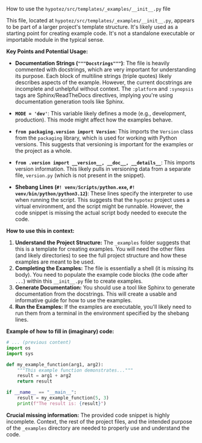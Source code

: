How to use the `hypotez/src/templates/_examples/__init__.py` file

This file, located at `hypotez/src/templates/_examples/__init__.py`, appears to be part of a larger project's template structure. It's likely used as a starting point for creating example code.  It's not a standalone executable or importable module in the typical sense.

**Key Points and Potential Usage:**

* **Documentation Strings (`"""Docstrings"""`)**: The file is heavily commented with docstrings, which are very important for understanding its purpose.  Each block of multiline strings (triple quotes) likely describes aspects of the example.  However, the current docstrings are incomplete and unhelpful without context.  The `:platform` and `:synopsis` tags are Sphinx/ReadTheDocs directives, implying you're using documentation generation tools like Sphinx.

* **`MODE = 'dev'`**:  This variable likely defines a mode (e.g., development, production).  This mode might affect how the examples behave.

* **`from packaging.version import Version`**: This imports the `Version` class from the `packaging` library, which is used for working with Python versions. This suggests that versioning is important for the examples or the project as a whole.

* **`from .version import __version__, __doc__, __details__`**: This imports version information.  This likely pulls in versioning data from a separate file, `version.py` (which is not present in the snippet).

* **Shebang Lines (`#! venv/Scripts/python.exe`, `#! venv/bin/python/python3.12`)**: These lines specify the interpreter to use when running the script.  This suggests that the `hypotez` project uses a virtual environment, and the script might be runnable. However, the code snippet is missing the actual script body needed to execute the code.

**How to use this in context:**

1. **Understand the Project Structure:** The `_examples` folder suggests that this is a template for creating examples.  You will need the other files (and likely directories) to see the full project structure and how these examples are meant to be used.
2. **Completing the Examples:** The file is essentially a shell (it is missing its body).  You need to populate the example code blocks (the code after `...`) within this `__init__.py` file to create examples.
3. **Generate Documentation:** You should use a tool like Sphinx to generate documentation from the docstrings. This will create a usable and informative guide for how to use the examples.
4. **Run the Examples:** If the examples are executable, you'll likely need to run them from a terminal in the environment specified by the shebang lines.

**Example of how to fill in (imaginary) code:**

```python
# ... (previous content)
import os
import sys

def my_example_function(arg1, arg2):
    """This example function demonstrates..."""
    result = arg1 + arg2
    return result

if __name__ == "__main__":
    result = my_example_function(5, 3)
    print(f"The result is: {result}")
```

**Crucial missing information:** The provided code snippet is highly incomplete.  Context, the rest of the project files, and the intended purpose of the `_examples` directory are needed to properly use and understand the code.